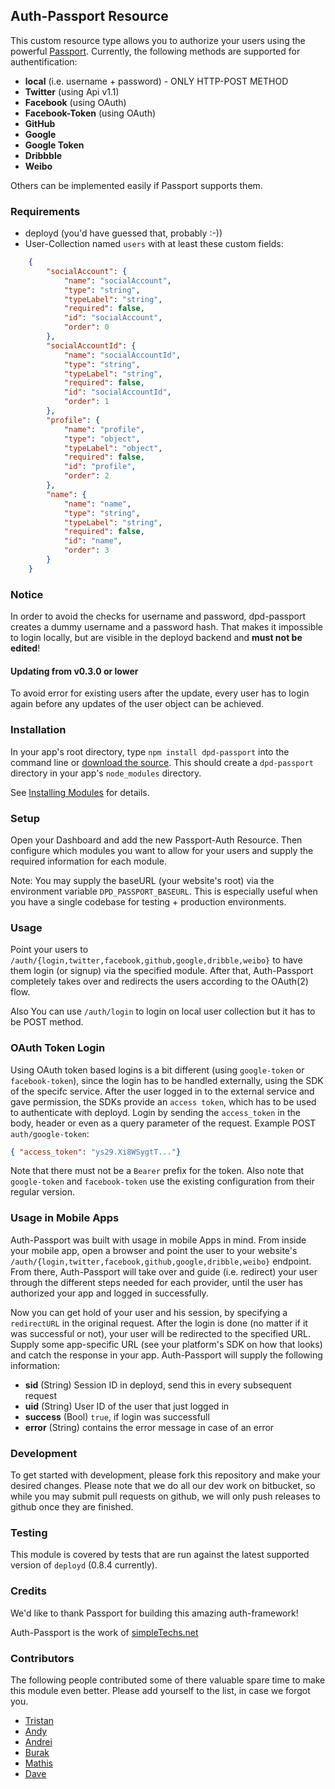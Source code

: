 ## Auth-Passport Resource

This custom resource type allows you to authorize your users using the powerful [Passport](http://passportjs.org).
Currently, the following methods are supported for authentification:

* **local** (i.e. username + password) - ONLY HTTP-POST METHOD
* **Twitter** (using Api v1.1)
* **Facebook** (using OAuth)
* **Facebook-Token** (using OAuth)
* **GitHub**
* **Google**
* **Google Token**
* **Dribbble**
* **Weibo**


Others can be implemented easily if Passport supports them.

### Requirements

* deployd (you'd have guessed that, probably :-))
* User-Collection named `users` with at least these custom fields:
```json
    {
        "socialAccount": {
            "name": "socialAccount",
            "type": "string",
            "typeLabel": "string",
            "required": false,
            "id": "socialAccount",
            "order": 0
        },
        "socialAccountId": {
            "name": "socialAccountId",
            "type": "string",
            "typeLabel": "string",
            "required": false,
            "id": "socialAccountId",
            "order": 1
        },
        "profile": {
            "name": "profile",
            "type": "object",
            "typeLabel": "object",
            "required": false,
            "id": "profile",
            "order": 2
        },
        "name": {
            "name": "name",
            "type": "string",
            "typeLabel": "string",
            "required": false,
            "id": "name",
            "order": 3
        }
    }
```
### Notice

In order to avoid the checks for username and password, dpd-passport creates a dummy username and a password hash. That makes it impossible to login locally, but are visible in the deployd backend and **must not be edited**!

#### Updating from v0.3.0 or lower

To avoid error for existing users after the update, every user has to login again before any updates of the user object can be achieved.

### Installation

In your app's root directory, type `npm install dpd-passport` into the command line or [download the source](https://bitbucket.org/simpletechs/dpd-passport). This should create a `dpd-passport` directory in your app's `node_modules` directory.

See [Installing Modules](http://docs.deployd.com/docs/using-modules/installing-modules.md) for details.

### Setup

Open your Dashboard and add the new Passport-Auth Resource. Then configure which modules you want to allow for your users and supply the required information for each module.

Note: You may supply the baseURL (your website's root) via the environment variable `DPD_PASSPORT_BASEURL`. This is especially useful when you have a single codebase for testing + production environments.

### Usage

Point your users to `/auth/{login,twitter,facebook,github,google,dribble,weibo}` to have them login (or signup) via the specified module.
After that, Auth-Passport completely takes over and redirects the users according to the OAuth(2) flow.

Also You can use `/auth/login` to login on local user collection but it has to be POST method.

### OAuth Token Login

Using OAuth token based logins is a bit different (using `google-token` or `facebook-token`), since the login has to be handled externally, using the SDK of the specifc service. After the user logged in to the external service and gave permission, the SDKs provide an `access token`, which has to be used to authenticate with deployd.
Login by sending the `access_token` in the body, header or even as a query parameter of the request.
Example POST `auth/google-token`: 

```json
{ "access_token": "ys29.Xi8WSygtT..."}
```
Note that there must not be a `Bearer` prefix for the token.
Also note that `google-token` and `facebook-token` use the existing configuration from their regular version.

### Usage in Mobile Apps

Auth-Passport was built with usage in mobile Apps in mind. From inside your mobile app, open a browser and point the user to your website's `/auth/{login,twitter,facebook,github,google,dribble,weibo}` endpoint. From there, Auth-Passport will take over and guide (i.e. redirect) your user through the different steps needed for each provider, until the user has authorized your app and logged in successfully.

Now you can get hold of your user and his session, by specifying a `redirectURL` in the original request. After the login is done (no matter if it was successful or not), your user will be redirected to the specified URL.
Supply some app-specific URL (see your platform's SDK on how that looks) and catch the response in your app.
Auth-Passport will supply the following information:

* **sid** (String) Session ID in deployd, send this in every subsequent request
* **uid** (String) User ID of the user that just logged in
* **success** (Bool) `true`, if login was successfull
* **error** (String) contains the error message in case of an error

### Development

To get started with development, please fork this repository and make your desired changes. Please note that we do all our dev work on bitbucket, so while you may submit pull requests on github, we will only push releases to github once they are finished.

### Testing

This module is covered by tests that are run against the latest supported version of `deployd` (0.8.4 currently).

### Credits

We'd like to thank Passport for building this amazing auth-framework!

Auth-Passport is the work of [simpleTechs.net](https://www.simpletechs.net)

### Contributors

The following people contributed some of there valuable spare time to make this module even better. Please add yourself to the list, in case we forgot you.

* [Tristan](https://github.com/tmcnab)
* [Andy](https://github.com/hongkongkiwi)
* [Andrei](https://github.com/andreialecu)
* [Burak](https://github.com/burakcan)
* [Mathis](https://github.com/Maddis1337)
* [Dave](https://github.com/flavordaaave)
